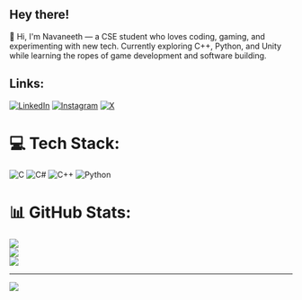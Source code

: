 ## Hey there!

🚀 Hi, I'm Navaneeth — a CSE student who loves coding, gaming, and experimenting with new tech. Currently exploring C++, Python, and Unity while learning the ropes of game development and software building.

## Links:
[![LinkedIn](https://img.shields.io/badge/LinkedIn-%230077B5.svg?style=for-the-badge&logo=linkedin&logoColor=black)](https://linkedin.com/in/navaneeth-s-r-101084383)
[![Instagram](https://img.shields.io/badge/Instagram-%23E4405F.svg?style=for-the-badge&logo=instagram&logoColor=blue)](https://instagram.com/_drab_tyranno_)
[![X](https://img.shields.io/badge/X-%23000000.svg?style=for-the-badge&logo=x&logoColor=white)](https://x.com/_Drab_TYRANN0_)



# 💻 Tech Stack:
![C](https://img.shields.io/badge/c-%2300599C.svg?style=for-the-badge&logo=c&logoColor=white) ![C#](https://img.shields.io/badge/c%23-%23239120.svg?style=for-the-badge&logo=csharp&logoColor=white) ![C++](https://img.shields.io/badge/c++-%2300599C.svg?style=for-the-badge&logo=c%2B%2B&logoColor=white) ![Python](https://img.shields.io/badge/python-3670A0?style=for-the-badge&logo=python&logoColor=ffdd54)
# 📊 GitHub Stats:
![](https://github-readme-stats.vercel.app/api?username=drabtyranno911&theme=dark&hide_border=false&include_all_commits=true&count_private=false)<br/>
![](https://nirzak-streak-stats.vercel.app/?user=drabtyranno911&theme=dark&hide_border=false)<br/>
![](https://github-readme-stats.vercel.app/api/top-langs/?username=drabtyranno911&theme=dark&hide_border=false&include_all_commits=true&count_private=false&layout=compact)


---
[![](https://visitcount.itsvg.in/api?id=drabtyranno911&icon=0&color=0)](https://visitcount.itsvg.in)

<!-- Proudly created with GPRM ( https://gprm.itsvg.in ) -->
  



<!--
**drabtyranno911/drabtyranno911** is a ✨ _special_ ✨ repository because its `README.md` (this file) appears on your GitHub profile.

Here are some ideas to get you started:

- 🔭 I’m currently working on ...
- 🌱 I’m currently learning ...
- 👯 I’m looking to collaborate on ...
- 🤔 I’m looking for help with ...
- 💬 Ask me about ...
- 📫 How to reach me: ...
- 😄 Pronouns: ...
- ⚡ Fun fact: ...
-->
